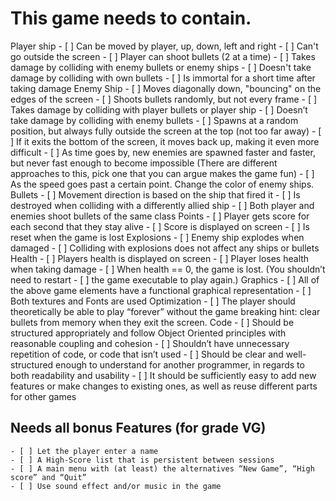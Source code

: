 # This game needs to contain.
Player ship
    - [ ] Can be moved by player, up, down, left and right
    - [ ] Can't go outside the screen
    - [ ] Player can shoot bullets (2 at a time)
    - [ ] Takes damage by colliding with enemy bullets or enemy ships
    - [ ] Doesn't take damage by colliding with own bullets
    - [ ] Is immortal for a short time after taking damage
Enemy Ship
    - [ ] Moves diagonally down, "bouncing" on the edges of the screen
    - [ ] Shoots bullets randomly, but not every frame
    - [ ] Takes damage by colliding with player bullets or player ship
    - [ ] Doesn’t take damage by colliding with enemy bullets
    - [ ] Spawns at a random position, but always fully outside the screen at the top (not too far away)
    - [ ] If it exits the bottom of the screen, it moves back up, making it even more difficult
    - [ ] As time goes by, new enemies are spawned faster and faster, but never fast enough to become impossible 
        (There are different approaches to this, pick one that you can argue makes the game fun)
    - [ ] As the speed goes past a certain point. Change the color of enemy ships.
Bullets
    - [ ] Movement direction is based on the ship that fired it
    - [ ] Is destroyed when colliding with a differently allied ship
    - [ ] Both player and enemies shoot bullets of the same class
Points
    - [ ] Player gets score for each second that they stay alive
    - [ ] Score is displayed on screen
    - [ ] Is reset when the game is lost
Explosions
    - [ ] Enemy ship explodes when damaged
    - [ ] Colliding with explosions does not affect any ships or bullets
Health
    - [ ] Players health is displayed on screen
    - [ ] Player loses health when taking damage
    - [ ] When health == 0, the game is lost. (You shouldn’t need to restart
    - [ ] the game executable to play again.)
Graphics
    - [ ] All of the above game elements have a functional graphical representation
    - [ ] Both textures and Fonts are used
Optimization
    - [ ] The player should theoretically be able to play “forever” without the game breaking 
        hint: clear bullets from memory when they exit the screen.
Code
    - [ ] Should be structured appropriately and follow Object Oriented principles with reasonable coupling and cohesion
    - [ ] Shouldn’t have unnecessary repetition of code, or code that isn’t used
    - [ ] Should be clear and well-structured enough to understand for another programmer, in regards to both readability and usability
    - [ ] It should be sufficiently easy to add new features or make changes to existing ones, as well as reuse different parts for other games
## Needs all bonus Features (for grade VG)
    - [ ] Let the player enter a name
    - [ ] A High-Score list that is persistent between sessions
    - [ ] A main menu with (at least) the alternatives “New Game”, “High score” and “Quit”
    - [ ] Use sound effect and/or music in the game